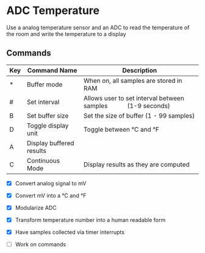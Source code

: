 # ADC Temperature

Use a analog temperature sensor and an ADC to read the temperature of the room and write the temperature to a display

## Commands

| Key | Command Name             | Description                                                          |
| --- | ------------------------ | -------------------------------------------------------------------- |
| \*  | Buffer mode              | When on, all samples are stored in RAM                               |
| #   | Set interval             | Allows user to set interval between samples            (1-9 seconds) |
| B   | Set buffer size          | Set the size of buffer (1 - 99 samples)                              |
| D   | Toggle display unit      | Toggle between °C and °F                                             |
| A   | Display buffered results |                                                                      |
| C   | Continuous Mode          | Display results as they are computed                                 |

- [x]  Convert analog signal to mV

- [x]  Convert mV into a °C and °F

- [x]  Modularize ADC

- [x]  Transform temperature number into a human readable form

- [x]  Have samples collected via timer interrupts

- [ ]  Work on commands
